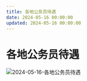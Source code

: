 ```yaml
---
title: 各地公务员待遇
date: 2024-05-16 00:00:00
updated: 2024-05-16 00:00:00
---
```


# 各地公务员待遇

![2024-05-16-各地公务员待遇](assets/2024-05-16-各地公务员待遇.jpeg)

